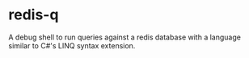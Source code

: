 # redis-q
A debug shell to run queries against a redis database with a language similar to C#'s LINQ syntax extension.
